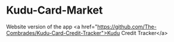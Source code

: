 # Kudu-Card-Market
Website version of the app &lt;a href="https://github.com/The-Combrades/Kudu-Card-Credit-Tracker">Kudu Credit Tracker&lt;/a>

